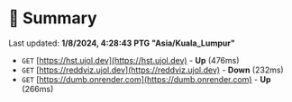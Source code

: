 # 📖 Summary
Last updated: **1/8/2024, 4:28:43 PTG "Asia/Kuala_Lumpur"**

- `GET` [https://hst.ujol.dev](https://hst.ujol.dev) - **Up** (476ms)
- `GET` [https://reddviz.ujol.dev](https://reddviz.ujol.dev) - **Down** (232ms)
- `GET` [https://dumb.onrender.com](https://dumb.onrender.com) - **Up** (266ms)
